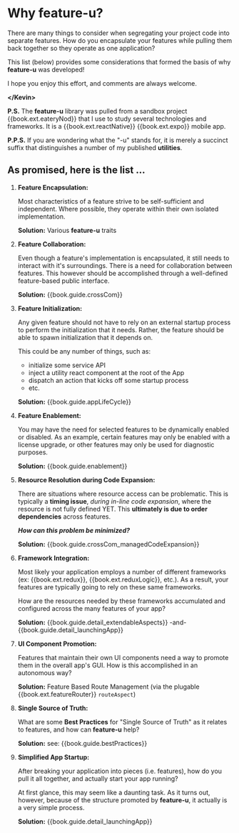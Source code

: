 # Why feature-u?

There are many things to consider when segregating your project code
into separate features.  How do you encapsulate your features while
pulling them back together so they operate as one application?

This list (below) provides some considerations that formed the basis
of why **feature-u** was developed!

I hope you enjoy this effort, and comments are always welcome.

**&lt;/Kevin&gt;**

**P.S.** The **feature-u** library was pulled from a sandbox project
{{book.ext.eateryNod}} that I use to study several technologies and
frameworks.  It is a {{book.ext.reactNative}} {{book.ext.expo}} mobile
app.

**P.P.S.** If you are wondering what the "-u" stands for, it is merely a
succinct suffix that distinguishes a number of my published
**utilities**.


## As promised, here is the list ...

1. **Feature Encapsulation:**

   Most characteristics of a feature strive to be self-sufficient and
   independent.  Where possible, they operate within their own
   isolated implementation.

   **Solution:** Various **feature-u** traits

1. **Feature Collaboration:**

   Even though a feature's implementation is encapsulated, it still
   needs to interact with it's surroundings.  There is a need for
   collaboration between features.  This however should be accomplished
   through a well-defined feature-based public interface.

   **Solution:** {{book.guide.crossCom}}

1. **Feature Initialization:**

   Any given feature should not have to rely on an external startup
   process to perform the initialization that it needs.  Rather, the
   feature should be able to spawn initialization that it depends on.

   This could be any number of things, such as:
   - initialize some service API
   - inject a utility react component at the root of the App
   - dispatch an action that kicks off some startup process
   - etc.

   **Solution:** {{book.guide.appLifeCycle}}

1. **Feature Enablement:**

   You may have the need for selected features to be dynamically
   enabled or disabled.  As an example, certain features may only be
   enabled with a license upgrade, or other features may only be used for
   diagnostic purposes.

   **Solution:** {{book.guide.enablement}}

1. **Resource Resolution during Code Expansion:**

   There are situations where resource access can be problematic. This
   is typically a **timing issue**, _during in-line code expansion_,
   where the resource is not fully defined YET.  This **ultimately is
   due to order dependencies** across features.  

   **_How can this problem be minimized?_**
   
   **Solution:** {{book.guide.crossCom_managedCodeExpansion}}

1. **Framework Integration:**

   Most likely your application employs a number of different
   frameworks (ex: {{book.ext.redux}}, {{book.ext.reduxLogic}}, etc.).
   As a result, your features are typically going to rely on these
   same frameworks.

   How are the resources needed by these frameworks accumulated and
   configured across the many features of your app?

   **Solution:** {{book.guide.detail_extendableAspects}} -and- {{book.guide.detail_launchingApp}}

1. **UI Component Promotion:**

   Features that maintain their own UI components need a way to promote
   them in the overall app's GUI.  How is this accomplished in an
   autonomous way?

   **Solution:** Feature Based Route Management (via the plugable {{book.ext.featureRouter}} `routeAspect`)

1. **Single Source of Truth:**

   What are some **Best Practices** for "Single Source of Truth" as it
   relates to features, and how can **feature-u** help?

   **Solution:** see: {{book.guide.bestPractices}}

1. **Simplified App Startup:**

   After breaking your application into pieces (i.e. features), how do
   you pull it all together, and actually start your app running?

   At first glance, this may seem like a daunting task.  As it
   turns out, however, because of the structure promoted by **feature-u**,
   it actually is a very simple process.

   **Solution:** {{book.guide.detail_launchingApp}}
